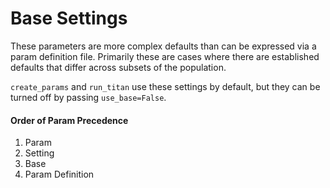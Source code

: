 # Base Settings

These parameters are more complex defaults than can be expressed via a param definition file.  Primarily these are cases where there are established defaults that differ across subsets of the population.

`create_params` and `run_titan` use these settings by default, but they can be turned off by passing `use_base=False`.

#### Order of Param Precedence

1. Param
2. Setting
3. Base
4. Param Definition
